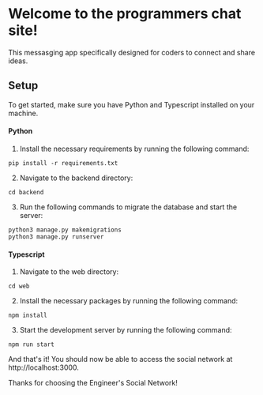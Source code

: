 # Welcome to the programmers chat site!

This messasging app specifically designed for coders to connect and share ideas.

## Setup

To get started, make sure you have Python and Typescript installed on your machine.

#### Python

1. Install the necessary requirements by running the following command:
```
pip install -r requirements.txt
```
2. Navigate to the backend directory:
```
cd backend
```
3. Run the following commands to migrate the database and start the server:
```
python3 manage.py makemigrations
python3 manage.py runserver
```
#### Typescript

1. Navigate to the web directory:
```
cd web
```
2. Install the necessary packages by running the following command:
```
npm install
```

3. Start the development server by running the following command:
```
npm run start
```
And that's it! You should now be able to access the social network at http://localhost:3000.

Thanks for choosing the Engineer's Social Network!
